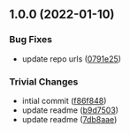 ## 1.0.0 (2022-01-10)


### Bug Fixes

* update repo urls ([0791e25](https://github.com/achingbrain/it-stream-types/commit/0791e257ae9ffa21838e7a69d3f6932d50c254b0))


### Trivial Changes

* intial commit ([f86f848](https://github.com/achingbrain/it-stream-types/commit/f86f8484b11d100520523e165c7363601b7226f4))
* update readme ([b9d7503](https://github.com/achingbrain/it-stream-types/commit/b9d7503dd8dd65949e1a66f8ac72fae62e572ba6))
* update readme ([7db8aae](https://github.com/achingbrain/it-stream-types/commit/7db8aae3e70e35d0723c3604f5b419022f114b7f))
